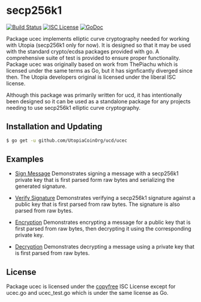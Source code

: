 secp256k1
=====

[![Build Status](https://img.shields.io/travis/Utopia/ucd.svg)](https://travis-ci.org/Utopia/ucd)
[![ISC License](https://img.shields.io/badge/license-ISC-blue.svg)](http://copyfree.org)
[![GoDoc](https://img.shields.io/badge/godoc-reference-blue.svg)](https://godoc.org/github.com/UtopiaCoinOrg/ucd/ucec/secp256k1)

Package ucec implements elliptic curve cryptography needed for working with
Utopia (secp256k1 only for now). It is designed so that it may be used with the
standard crypto/ecdsa packages provided with go.  A comprehensive suite of test
is provided to ensure proper functionality.  Package ucec was originally based
on work from ThePiachu which is licensed under the same terms as Go, but it has
signficantly diverged since then.  The Utopia developers original is licensed
under the liberal ISC license.

Although this package was primarily written for ucd, it has intentionally been
designed so it can be used as a standalone package for any projects needing to
use secp256k1 elliptic curve cryptography.

## Installation and Updating

```bash
$ go get -u github.com/UtopiaCoinOrg/ucd/ucec
```

## Examples

* [Sign Message](https://godoc.org/github.com/UtopiaCoinOrg/ucd/ucec#example-package--SignMessage)
  Demonstrates signing a message with a secp256k1 private key that is first
  parsed form raw bytes and serializing the generated signature.

* [Verify Signature](https://godoc.org/github.com/UtopiaCoinOrg/ucd/ucec#example-package--VerifySignature)
  Demonstrates verifying a secp256k1 signature against a public key that is
  first parsed from raw bytes.  The signature is also parsed from raw bytes.

* [Encryption](https://godoc.org/github.com/UtopiaCoinOrg/ucd/ucec#example-package--EncryptMessage)
  Demonstrates encrypting a message for a public key that is first parsed from
  raw bytes, then decrypting it using the corresponding private key.

* [Decryption](https://godoc.org/github.com/UtopiaCoinOrg/ucdy/ucec#example-package--DecryptMessage)
  Demonstrates decrypting a message using a private key that is first parsed
  from raw bytes.

## License

Package ucec is licensed under the [copyfree](http://copyfree.org) ISC License
except for ucec.go and ucec_test.go which is under the same license as Go.

